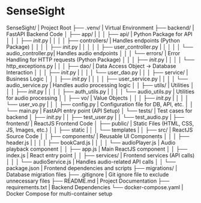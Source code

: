 # SenseSight

SenseSight/                            | Project Root
├── .venv/                             | Virtual Environment
├── backend/                           | FastAPI Backend Code
│   ├── app/                           |
│   │   ├── api/                       | Python Package for API
│   │   │   ├── _init_.py            |
│   │   │   ├── controllers/           | Handles endpoints (Python Package)
│   │   │   │   ├── _init_.py        |
│   │   │   │   ├── user_controller.py |
│   │   │   │   └── audio_controller.py| Handles audio endpoints
│   │   │   └── errors/                | Error Handling for HTTP requests (Python Package)
│   │   │       ├── _init_.py        |
│   │   │       └── http_exceptions.py |
│   │   ├── dao/                       | Data Access Object -> Database Interaction
│   │   │   ├── _init_.py            |
│   │   │   └── user_dao.py            |
│   │   ├── service/                   | Business Logic
│   │   │   ├── _init_.py            |
│   │   │   ├── user_service.py        |
│   │   │   └── audio_service.py       | Handles audio processing logic
│   │   ├── utils/                     | Utilities
│   │   │   ├── _init_.py            |
│   │   │   ├── auth_utils.py          |
│   │   │   └── audio_utils.py         | Utilities for audio processing
│   │   ├── vo/                        | Value Objects
│   │   │   ├── _init_.py            |
│   │   │   └── user_vo.py             |
│   │   ├── config.py                  | Configuration file for DB, API, etc.
│   │   └── main.py                    | FastAPI entry point (API Setup)
│   └── tests/                         | Test cases for backend
│       ├── _init_.py                |
│       ├── test_user.py               |
│       └── test_audio.py              |
├── frontend/                          | ReactJS Frontend Code
│   ├── public/                        | Static Files (HTML, CSS, JS, Images, etc.)
│   │   ├── static                     |
│   │   └── templates                  |
│   ├── src/                           | ReactJS Source Code
│   │   ├── components/                | Reusable UI Components
│   │   │   ├── header.js              |
│   │   │   ├── bookCard.js            |
│   │   │   └── audioPlayer.js         | Audio playback component
│   │   ├── app.js                     | Main ReactJS component
│   │   ├── index.js                   | React entry point
│   │   ├── services/                  | Frontend services (API calls)
│   │   │   └── audioService.js        | Handles audio-related API calls
│   │   └── package.json               | Frontend dependencies and scripts
├── migrations/                        | Database migration files
├── .gitignore                         | Git ignore file to exclude unnecessary files
├── README.md                          | Project Documentation
├── requirements.txt                   | Backend Dependencies
└── docker-compose.yaml                | Docker Compose for multi-container setup
